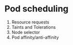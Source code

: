 # Pod scheduling

1. Resource requests
2. Taints and Tolerations
3. Node selector
4. Pod affinity/anti-affinity
